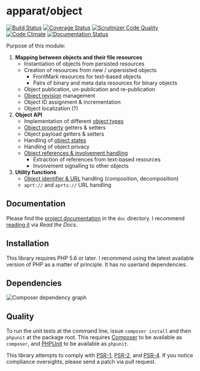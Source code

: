 # apparat/object

[![Build Status](https://secure.travis-ci.org/apparat/object.svg)](https://travis-ci.org/apparat/object)
[![Coverage Status](https://coveralls.io/repos/apparat/object/badge.svg?branch=master&service=github)](https://coveralls.io/github/apparat/object?branch=master)
[![Scrutinizer Code Quality](https://scrutinizer-ci.com/g/apparat/object/badges/quality-score.png?b=master)](https://scrutinizer-ci.com/g/apparat/object/?branch=master)
[![Code Climate](https://codeclimate.com/github/apparat/object/badges/gpa.svg)](https://codeclimate.com/github/apparat/object)
[![Documentation Status](https://readthedocs.org/projects/apparat-object/badge/?version=latest)](http://apparat-object.readthedocs.io/en/latest/?badge=latest)

Purpose of this module:

1. **Mapping between objects and their file resources**
	* Instantiation of objects from persisted resources
	* Creation of resources from new / unpersisted objects
		* FrontMark resources for text-based objects
		* Pairs of binary and meta data resources for binary objects
	* Object publication, un-publication and re-publication
	* [Object revision](doc/object-revisions.md) management
	* Object ID assignment & incrementation
	* Object localization (?)
2. **Object API**
    * Implementation of different [object types](doc/object-types.md)
	* [Object property](doc/object-properties.md) getters & setters
	* Object payload getters & setters
	* Handling of [object states](doc/object-states.md)
	* Handling of object privacy
	* [Object references & involvement handling](doc/object-revisions.md#object-cross-references)
		* Extraction of references from text-based resources
		* Involvement signalling to other objects
3. **Utility functions**
	* [Object identifier & URL](doc/object-identifier.md) handling (composition, decomposition)
	* `aprt://` and `aprts://` URL handling

## Documentation

Please find the [project documentation](doc/index.md) in the `doc` directory. I recommend [reading it](http://apparat-object.readthedocs.io/) via *Read the Docs*.

## Installation

This library requires PHP 5.6 or later. I recommend using the latest available version of PHP as a matter of principle. It has no userland dependencies.

## Dependencies

![Composer dependency graph](https://rawgit.com/apparat/object/master/doc/dependencies.svg)

## Quality

To run the unit tests at the command line, issue `composer install` and then `phpunit` at the package root. This requires [Composer](http://getcomposer.org/) to be available as `composer`, and [PHPUnit](http://phpunit.de/manual/) to be available as `phpunit`.

This library attempts to comply with [PSR-1][], [PSR-2][], and [PSR-4][]. If you notice compliance oversights, please send a patch via pull request.

[PSR-1]: https://github.com/php-fig/fig-standards/blob/master/accepted/PSR-1-basic-coding-standard.md
[PSR-2]: https://github.com/php-fig/fig-standards/blob/master/accepted/PSR-2-coding-style-guide.md
[PSR-4]: https://github.com/php-fig/fig-standards/blob/master/accepted/PSR-4-autoloader.md
